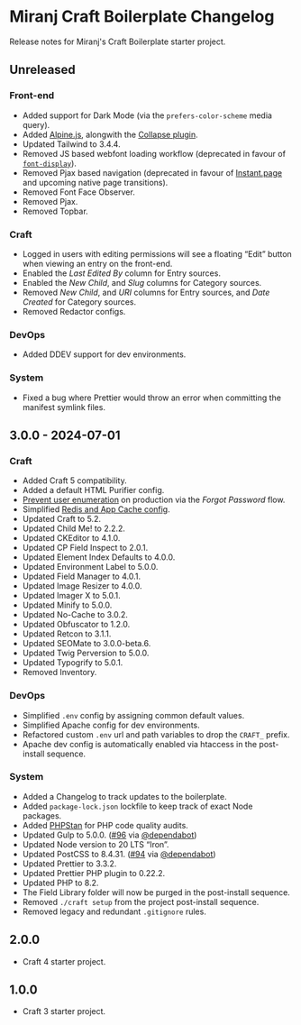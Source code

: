 # Miranj Craft Boilerplate Changelog

Release notes for Miranj's Craft Boilerplate starter project.

## Unreleased

### Front-end

- Added support for Dark Mode (via the `prefers-color-scheme` media query).
- Added [Alpine.js](https://alpinejs.dev/), alongwith the [Collapse plugin](https://alpinejs.dev/plugins/collapse).
- Updated Tailwind to 3.4.4.
- Removed JS based webfont loading workflow (deprecated in favour of [`font-display`](https://developer.mozilla.org/en-US/docs/Web/CSS/@font-face/font-display)).
- Removed Pjax based navigation (deprecated in favour of [Instant.page](https://github.com/instantpage/instant.page) and upcoming native page transitions).
- Removed Font Face Observer.
- Removed Pjax.
- Removed Topbar.

### Craft

- Logged in users with editing permissions will see a floating “Edit” button when viewing an entry on the front-end.
- Enabled the _Last Edited By_ column for Entry sources.
- Enabled the _New Child_, and _Slug_ columns for Category sources.
- Removed _New Child_, and _URI_ columns for Entry sources, and _Date Created_ for Category sources.
- Removed Redactor configs.

### DevOps

- Added DDEV support for dev environments.

### System

- Fixed a bug where Prettier would throw an error when committing the manifest symlink files.

## 3.0.0 - 2024-07-01

### Craft

- Added Craft 5 compatibility.
- Added a default HTML Purifier config.
- [Prevent user enumeration](https://craftcms.com/docs/5.x/reference/config/general.html#preventuserenumeration) on production via the _Forgot Password_ flow.
- Simplified [Redis and App Cache config](https://craftcms.com/docs/5.x/reference/config/app.html#redis-example).
- Updated Craft to 5.2.
- Updated Child Me! to 2.2.2.
- Updated CKEditor to 4.1.0.
- Updated CP Field Inspect to 2.0.1.
- Updated Element Index Defaults to 4.0.0.
- Updated Environment Label to 5.0.0.
- Updated Field Manager to 4.0.1.
- Updated Image Resizer to 4.0.0.
- Updated Imager X to 5.0.1.
- Updated Minify to 5.0.0.
- Updated No-Cache to 3.0.2.
- Updated Obfuscator to 1.2.0.
- Updated Retcon to 3.1.1.
- Updated SEOMate to 3.0.0-beta.6.
- Updated Twig Perversion to 5.0.0.
- Updated Typogrify to 5.0.1.
- Removed Inventory.

### DevOps

- Simplified `.env` config by assigning common default values.
- Simplified Apache config for dev environments.
- Refactored custom `.env` url and path variables to drop the `CRAFT_` prefix.
- Apache dev config is automatically enabled via htaccess in the post-install sequence.

### System

- Added a Changelog to track updates to the boilerplate.
- Added `package-lock.json` lockfile to keep track of exact Node packages.
- Added [PHPStan](https://github.com/craftcms/phpstan) for PHP code quality audits.
- Updated Gulp to 5.0.0. ([#96](https://github.com/miranj/craft-boilerplate/pull/96) via [@dependabot](https://github.com/apps/dependabot))
- Updated Node version to 20 LTS “Iron”.
- Updated PostCSS to 8.4.31. ([#94](https://github.com/miranj/craft-boilerplate/pull/94) via [@dependabot](https://github.com/apps/dependabot))
- Updated Prettier to 3.3.2.
- Updated Prettier PHP plugin to 0.22.2.
- Updated PHP to 8.2.
- The Field Library folder will now be purged in the post-install sequence.
- Removed `./craft setup` from the project post-install sequence.
- Removed legacy and redundant `.gitignore` rules.

## 2.0.0

- Craft 4 starter project.

## 1.0.0

- Craft 3 starter project.
